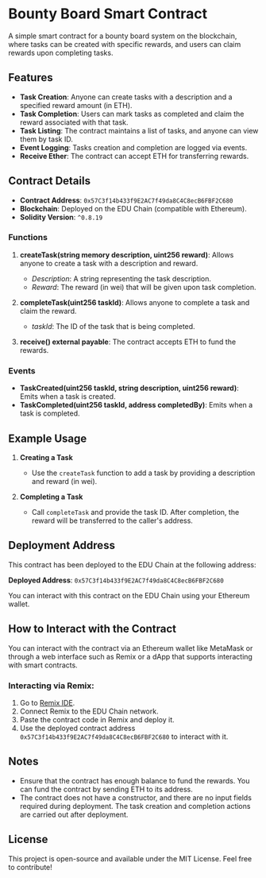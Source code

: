 # Bounty Board Smart Contract

A simple smart contract for a bounty board system on the blockchain, where tasks can be created with specific rewards, and users can claim rewards upon completing tasks.

## Features
- **Task Creation**: Anyone can create tasks with a description and a specified reward amount (in ETH).
- **Task Completion**: Users can mark tasks as completed and claim the reward associated with that task.
- **Task Listing**: The contract maintains a list of tasks, and anyone can view them by task ID.
- **Event Logging**: Tasks creation and completion are logged via events.
- **Receive Ether**: The contract can accept ETH for transferring rewards.

## Contract Details

- **Contract Address**: `0x57C3f14b433f9E2AC7f49da8C4C8ecB6FBF2C680`
- **Blockchain**: Deployed on the EDU Chain (compatible with Ethereum).
- **Solidity Version**: `^0.8.19`

### Functions
1. **createTask(string memory description, uint256 reward)**: Allows anyone to create a task with a description and reward. 
   - _Description_: A string representing the task description.
   - _Reward_: The reward (in wei) that will be given upon task completion.

2. **completeTask(uint256 taskId)**: Allows anyone to complete a task and claim the reward. 
   - _taskId_: The ID of the task that is being completed.

3. **receive() external payable**: The contract accepts ETH to fund the rewards.

### Events
- **TaskCreated(uint256 taskId, string description, uint256 reward)**: Emits when a task is created.
- **TaskCompleted(uint256 taskId, address completedBy)**: Emits when a task is completed.

## Example Usage

1. **Creating a Task**
   - Use the `createTask` function to add a task by providing a description and reward (in wei).

2. **Completing a Task**
   - Call `completeTask` and provide the task ID. After completion, the reward will be transferred to the caller's address.

## Deployment Address

This contract has been deployed to the EDU Chain at the following address:

**Deployed Address**: `0x57C3f14b433f9E2AC7f49da8C4C8ecB6FBF2C680`

You can interact with this contract on the EDU Chain using your Ethereum wallet.

## How to Interact with the Contract

You can interact with the contract via an Ethereum wallet like MetaMask or through a web interface such as Remix or a dApp that supports interacting with smart contracts.

### Interacting via Remix:
1. Go to [Remix IDE](https://remix.ethereum.org).
2. Connect Remix to the EDU Chain network.
3. Paste the contract code in Remix and deploy it.
4. Use the deployed contract address `0x57C3f14b433f9E2AC7f49da8C4C8ecB6FBF2C680` to interact with it.

## Notes
- Ensure that the contract has enough balance to fund the rewards. You can fund the contract by sending ETH to its address.
- The contract does not have a constructor, and there are no input fields required during deployment. The task creation and completion actions are carried out after deployment.
  
## License

This project is open-source and available under the MIT License. Feel free to contribute!
